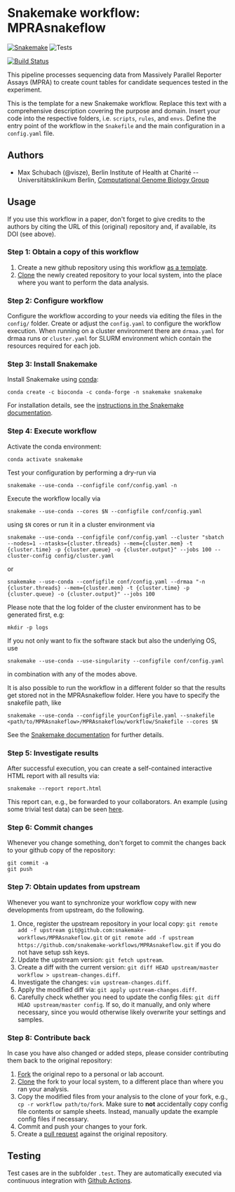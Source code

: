 # Snakemake workflow: MPRAsnakeflow

[![Snakemake](https://img.shields.io/badge/snakemake-≥5.32.0-brightgreen.svg)](https://snakemake.bitbucket.io)
![Tests](https://github.com/visze/MPRAsnakeflow/workflows/Tests/badge.svg)

[![Build Status](https://travis-ci.org/snakemake-workflows/MPRAsnakeflow.svg?branch=master)](https://travis-ci.org/snakemake-workflows/MPRAsnakeflow)

This pipeline processes sequencing data from Massively Parallel Reporter Assays (MPRA) to create count tables for candidate sequences tested in the experiment.

This is the template for a new Snakemake workflow. Replace this text with a comprehensive description covering the purpose and domain.
Insert your code into the respective folders, i.e. `scripts`, `rules`, and `envs`. Define the entry point of the workflow in the `Snakefile` and the main configuration in a `config.yaml` file.

## Authors

* Max Schubach (@visze), Berlin Institute of Health at Charité -- Universitätsklinikum Berlin, [Computational Genome Biology Group](https://kircherlab.bihealth.org)

## Usage

If you use this workflow in a paper, don't forget to give credits to the authors by citing the URL of this (original) repository and, if available, its DOI (see above).

### Step 1: Obtain a copy of this workflow

1. Create a new github repository using this workflow [as a template](https://help.github.com/en/articles/creating-a-repository-from-a-template).
2. [Clone](https://help.github.com/en/articles/cloning-a-repository) the newly created repository to your local system, into the place where you want to perform the data analysis.

### Step 2: Configure workflow

Configure the workflow according to your needs via editing the files in the `config/` folder. Create or adjust the `config.yaml` to configure the workflow execution. When running on a cluster environment there are `drmaa.yaml` for drmaa runs or `cluster.yaml` for SLURM environment which contain the resources required for each job.

### Step 3: Install Snakemake

Install Snakemake using [conda](https://conda.io/projects/conda/en/latest/user-guide/install/index.html):

    conda create -c bioconda -c conda-forge -n snakemake snakemake

For installation details, see the [instructions in the Snakemake documentation](https://snakemake.readthedocs.io/en/stable/getting_started/installation.html).

### Step 4: Execute workflow

Activate the conda environment:

    conda activate snakemake

Test your configuration by performing a dry-run via

    snakemake --use-conda --configfile conf/config.yaml -n

Execute the workflow locally via

    snakemake --use-conda --cores $N --configfile conf/config.yaml

using `$N` cores or run it in a cluster environment via

    snakemake --use-conda --configfile conf/config.yaml --cluster "sbatch --nodes=1 --ntasks={cluster.threads} --mem={cluster.mem} -t {cluster.time} -p {cluster.queue} -o {cluster.output}" --jobs 100 --cluster-config config/cluster.yaml

or

    snakemake --use-conda --configfile conf/config.yaml --drmaa "-n {cluster.threads} --mem={cluster.mem} -t {cluster.time} -p {cluster.queue} -o {cluster.output}" --jobs 100
    
Please note that the log folder of the cluster environment has to be generated first, e.g:

    mkdir -p logs

If you not only want to fix the software stack but also the underlying OS, use

    snakemake --use-conda --use-singularity --configfile conf/config.yaml

in combination with any of the modes above.

It is also possible to run the workflow in a different folder so that the results get stored not in the MPRAsnakeflow folder. Here you have to specify the snakefile path, like

    snakemake --use-conda --configfile yourConfigFile.yaml --snakefile <path/to/MPRAsnakeflow>/MPRAsnakeflow/workflow/Snakefile --cores $N

See the [Snakemake documentation](https://snakemake.readthedocs.io/en/stable/executable.html) for further details.

### Step 5: Investigate results

After successful execution, you can create a self-contained interactive HTML report with all results via:

    snakemake --report report.html

This report can, e.g., be forwarded to your collaborators.
An example (using some trivial test data) can be seen [here](https://cdn.rawgit.com/snakemake-workflows/rna-seq-kallisto-sleuth/master/.test/report.html).

### Step 6: Commit changes

Whenever you change something, don't forget to commit the changes back to your github copy of the repository:

    git commit -a
    git push

### Step 7: Obtain updates from upstream

Whenever you want to synchronize your workflow copy with new developments from upstream, do the following.

1. Once, register the upstream repository in your local copy: `git remote add -f upstream git@github.com:snakemake-workflows/MPRAsnakeflow.git` or `git remote add -f upstream https://github.com/snakemake-workflows/MPRAsnakeflow.git` if you do not have setup ssh keys.
2. Update the upstream version: `git fetch upstream`.
3. Create a diff with the current version: `git diff HEAD upstream/master workflow > upstream-changes.diff`.
4. Investigate the changes: `vim upstream-changes.diff`.
5. Apply the modified diff via: `git apply upstream-changes.diff`.
6. Carefully check whether you need to update the config files: `git diff HEAD upstream/master config`. If so, do it manually, and only where necessary, since you would otherwise likely overwrite your settings and samples.


### Step 8: Contribute back

In case you have also changed or added steps, please consider contributing them back to the original repository:

1. [Fork](https://help.github.com/en/articles/fork-a-repo) the original repo to a personal or lab account.
2. [Clone](https://help.github.com/en/articles/cloning-a-repository) the fork to your local system, to a different place than where you ran your analysis.
3. Copy the modified files from your analysis to the clone of your fork, e.g., `cp -r workflow path/to/fork`. Make sure to **not** accidentally copy config file contents or sample sheets. Instead, manually update the example config files if necessary.
4. Commit and push your changes to your fork.
5. Create a [pull request](https://help.github.com/en/articles/creating-a-pull-request) against the original repository.

## Testing

Test cases are in the subfolder `.test`. They are automatically executed via continuous integration with [Github Actions](https://github.com/features/actions).

